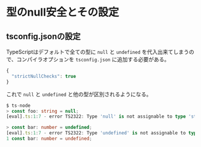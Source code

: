 # 型のnull安全とその設定

## tsconfig.jsonの設定

TypeScriptはデフォルトで全ての型に `null` と `undefined` を代入出来てしまうので、コンパイラオプションを `tsconfig.json` に追加する必要がある。

```ts
{
  "strictNullChecks": true
}
```

これで `null` と `undefined` と他の型が区別されるようになる。

```ts
$ ts-node
> const foo: string = null;
[eval].ts:1:7 - error TS2322: Type 'null' is not assignable to type 'string'. 1 const foo: string = null;

> const bar: number = undefined;
[eval].ts:1:7 - error TS2322: Type 'undefined' is not assignable to type 'number'.
1 const bar: number = undefined;
```
